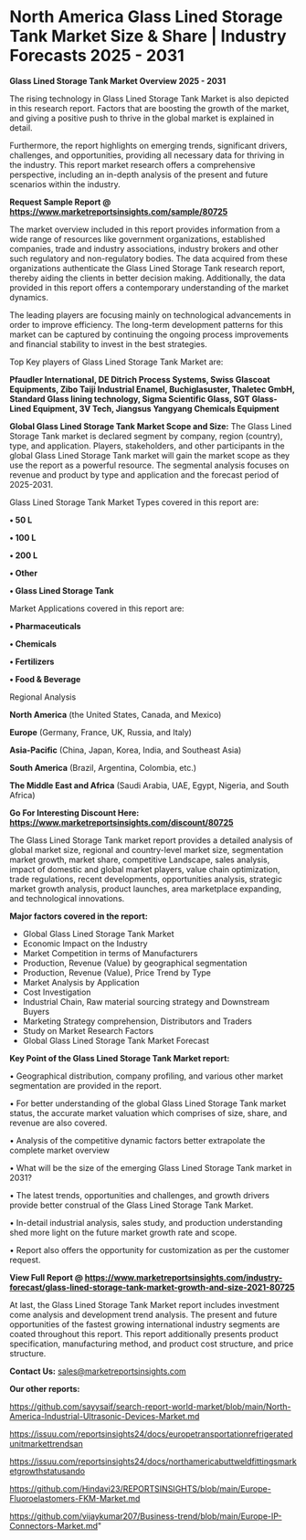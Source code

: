 # North America Glass Lined Storage Tank Market Size & Share | Industry Forecasts 2025 - 2031

<Strong> Glass Lined Storage Tank Market Overview 2025 - 2031</strong>

The rising technology in Glass Lined Storage Tank Market is also depicted in this research report. Factors that are boosting the growth of the market, and giving a positive push to thrive in the global market is explained in detail.

Furthermore, the report highlights on emerging trends, significant drivers, challenges, and opportunities, providing all necessary data for thriving in the industry. This report market research offers a comprehensive perspective, including an in-depth analysis of the present and future scenarios within the industry.

<strong>Request Sample Report @ <a href=https://www.marketreportsinsights.com/sample/80725>https://www.marketreportsinsights.com/sample/80725</a></strong>

The market overview included in this report provides information from a wide range of resources like government organizations, established companies, trade and industry associations, industry brokers and other such regulatory and non-regulatory bodies. The data acquired from these organizations authenticate the Glass Lined Storage Tank research report, thereby aiding the clients in better decision making. Additionally, the data provided in this report offers a contemporary understanding of the market dynamics.

The leading players are focusing mainly on technological advancements in order to improve efficiency. The long-term development patterns for this market can be captured by continuing the ongoing process improvements and financial stability to invest in the best strategies.

Top Key players of Glass Lined Storage Tank Market are:

<strong>Pfaudler International, DE Ditrich Process Systems, Swiss Glascoat Equipments, Zibo Taiji Industrial Enamel, Buchiglasuster, Thaletec GmbH, Standard Glass lining technology, Sigma Scientific Glass, SGT Glass-Lined Equipment, 3V Tech, Jiangsus Yangyang Chemicals Equipment</strong>

<strong><b>Global Glass Lined Storage Tank Market Scope and Size:</b></strong>
The Glass Lined Storage Tank market is declared segment by company, region (country), type, and application. Players, stakeholders, and other participants in the global Glass Lined Storage Tank market will gain the market scope as they use the report as a powerful resource. The segmental analysis focuses on revenue and product by type and application and the forecast period of 2025-2031.

Glass Lined Storage Tank Market Types covered in this report are:

<strong>• 50 L

• 100 L

• 200 L

• Other

• Glass Lined Storage Tank</strong>

Market Applications covered in this report are:

<strong>• Pharmaceuticals

• Chemicals

• Fertilizers

• Food & Beverage</strong> 

Regional Analysis

<strong>North America</strong> (the United States, Canada, and Mexico)

<strong>Europe</strong> (Germany, France, UK, Russia, and Italy)

<strong>Asia-Pacific</strong> (China, Japan, Korea, India, and Southeast Asia)

<strong>South America</strong> (Brazil, Argentina, Colombia, etc.)

<strong>The Middle East and Africa</strong> (Saudi Arabia, UAE, Egypt, Nigeria, and South Africa)

<strong>Go For Interesting Discount Here: <a href=https://www.marketreportsinsights.com/discount/80725>https://www.marketreportsinsights.com/discount/80725</a></strong>

The Glass Lined Storage Tank market report provides a detailed analysis of global market size, regional and country-level market size, segmentation market growth, market share, competitive Landscape, sales analysis, impact of domestic and global market players, value chain optimization, trade regulations, recent developments, opportunities analysis, strategic market growth analysis, product launches, area marketplace expanding, and technological innovations.

<strong><b>Major factors covered in the report:</b></strong>
<ul>
  <li>Global Glass Lined Storage Tank Market </li>
  <li>Economic Impact on the Industry</li>
  <li>Market Competition in terms of Manufacturers</li>
  <li>Production, Revenue (Value) by geographical segmentation</li>
  <li>Production, Revenue (Value), Price Trend by Type</li>
  <li>Market Analysis by Application</li>
  <li>Cost Investigation</li>
  <li>Industrial Chain, Raw material sourcing strategy and Downstream Buyers</li>
  <li>Marketing Strategy comprehension, Distributors and Traders</li>
  <li>Study on Market Research Factors</li>
  <li>Global Glass Lined Storage Tank Market Forecast</li>
</ul>

<strong><b>Key Point of the Glass Lined Storage Tank Market report:</b></strong>

• Geographical distribution, company profiling, and various other market segmentation are provided in the report.

• For better understanding of the global Glass Lined Storage Tank market status, the accurate market valuation which comprises of size, share, and revenue are also covered.

• Analysis of the competitive dynamic factors better extrapolate the complete market overview

• What will be the size of the emerging Glass Lined Storage Tank market in 2031?

• The latest trends, opportunities and challenges, and growth drivers provide better construal of the Glass Lined Storage Tank Market.

• In-detail industrial analysis, sales study, and production understanding shed more light on the future market growth rate and scope.

• Report also offers the opportunity for customization as per the customer request.

<strong><b>View Full Report @ <a href=https://www.marketreportsinsights.com/industry-forecast/glass-lined-storage-tank-market-growth-and-size-2021-80725>https://www.marketreportsinsights.com/industry-forecast/glass-lined-storage-tank-market-growth-and-size-2021-80725</a></b></strong>


At last, the Glass Lined Storage Tank Market report includes investment come analysis and development trend analysis. The present and future opportunities of the fastest growing international industry segments are coated throughout this report. This report additionally presents product specification, manufacturing method, and product cost structure, and price structure.

<strong>Contact Us:</strong>
sales@marketreportsinsights.com

<strong>Our other reports:</strong>

<a href=https://github.com/sayysaif/search-report-world-market/blob/main/North-America-Industrial-Ultrasonic-Devices-Market.md>https://github.com/sayysaif/search-report-world-market/blob/main/North-America-Industrial-Ultrasonic-Devices-Market.md</a>

<a href=https://issuu.com/reportsinsights24/docs/europetransportationrefrigeratedunitmarkettrendsan>https://issuu.com/reportsinsights24/docs/europetransportationrefrigeratedunitmarkettrendsan</a>

<a href=https://issuu.com/reportsinsights24/docs/northamericabuttweldfittingsmarketgrowthstatusando>https://issuu.com/reportsinsights24/docs/northamericabuttweldfittingsmarketgrowthstatusando</a>

<a href=https://github.com/Hindavi23/REPORTSINSIGHTS/blob/main/Europe-Fluoroelastomers-FKM-Market.md>https://github.com/Hindavi23/REPORTSINSIGHTS/blob/main/Europe-Fluoroelastomers-FKM-Market.md</a>

<a href=https://github.com/vijaykumar207/Business-trend/blob/main/Europe-IP-Connectors-Market.md>https://github.com/vijaykumar207/Business-trend/blob/main/Europe-IP-Connectors-Market.md</a>"
